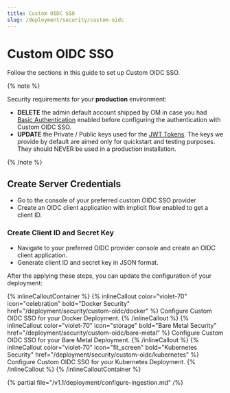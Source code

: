 ```yaml
---
title: Custom OIDC SSO
slug: /deployment/security/custom-oidc
---
```


# Custom OIDC SSO

Follow the sections in this guide to set up Custom OIDC SSO.

{% note %}

Security requirements for your **production** environment:
- **DELETE** the admin default account shipped by OM in case you had [Basic Authentication](/deployment/security/basic-auth)
  enabled before configuring the authentication with Custom OIDC SSO.
- **UPDATE** the Private / Public keys used for the [JWT Tokens](/deployment/security/enable-jwt-tokens). The keys we provide
  by default are aimed only for quickstart and testing purposes. They should NEVER be used in a production installation.

{% /note %}

## Create Server Credentials

- Go to the console of your preferred custom OIDC SSO provider
- Create an OIDC client application with implicit flow enabled to get a client ID.

### Create Client ID and Secret Key

- Navigate to your preferred OIDC provider console and create an OIDC client application.
- Generate client ID and secret key in JSON format.

After the applying these steps, you can update the configuration of your deployment:

{% inlineCalloutContainer %}
  {% inlineCallout
    color="violet-70"
    icon="celebration"
    bold="Docker Security"
    href="/deployment/security/custom-oidc/docker" %}
    Configure Custom OIDC SSO for your Docker Deployment.
  {% /inlineCallout %}
  {% inlineCallout
    color="violet-70"
    icon="storage"
    bold="Bare Metal Security"
    href="/deployment/security/custom-oidc/bare-metal" %}
    Configure Custom OIDC SSO for your Bare Metal Deployment.
  {% /inlineCallout %}
  {% inlineCallout
    color="violet-70"
    icon="fit_screen"
    bold="Kubernetes Security"
    href="/deployment/security/custom-oidc/kubernetes" %}
    Configure Custom OIDC SSO for your Kubernetes Deployment.
  {% /inlineCallout %}
{% /inlineCalloutContainer %}

{% partial file="/v1.1/deployment/configure-ingestion.md" /%}
